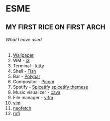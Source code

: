 # ESME


## MY FIRST RICE ON FIRST ARCH

###### What I have used

1. [Wallpaper](https://www.pixel4k.com/wp-content/uploads/2020/01/inside-moonlight-anime-girl_1578254177.jpg)
2. WM - [i3](https://github.com/i3/i3)
3. Terminal - [kitty](https://github.com/i3/i3)
4. Shell - [Fish](https://github.com/fish-shell/fish-shell)
5. Bar - [Polybar](https://github.com/polybar/polybar)
6. Compositor - [Picom](https://github.com/jonaburg/picom)
7. Spotify - [Spicetify](https://github.com/khanhas/spicetify-cli)
	[spicetify themese](https://github.com/morpheusthewhite/spicetify-themes)
11. Music visualizer - [cava](https://github.com/karlstav/cava)
13. File manager - [vifm](https://github.com/vifm/vifm)
14. [vim](https://github.com/vim/vim)
15. [neofetch](https://github.com/dylanaraps/neofetch)
16. [rofi](https://github.com/davatorium/rofi)
